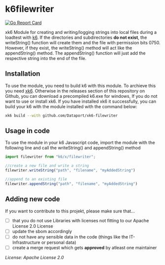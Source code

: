 # k6filewriter

[![Go Report Card](https://goreportcard.com/badge/github.com/Dataport/xk6-filewriter)](https://goreportcard.com/report/github.com/Dataport/xk6-filewriter)

xk6 Module for creating and writing/logging strings into local files during a loadtest with [k6](https://k6.io/). If the directories and subdirectories **do not exist**, 
the writeString() function will create them and the file with permission bits 0750. However, if they exist, the writeString() method will act like the appendString() 
method. The appendString() function will just add the respective string into the end of the file.

## Installation 

To use the module, you need to build k6 with this module. To archieve this you need [xk6](https://github.com/grafana/xk6). Otherwise in the releases section of this repository on Github, you can download a precompiled k6.exe for windows, If you do not want to use or install xk6. If you have installed xk6 it successfully, 
you can build your k6 with the module installed with the command below: 

```bash
xk6 build --with github.com/Dataport/xk6-filewriter
```

## Usage in code

To use the module in your k6 Javascript code, import the module with the following line and call the writeString() and appendString() method

```Javascript
import filewriter from "k6/x/filewriter";

//create a new file and write a string
filewriter.writeString("path", "filename", "myAddedString")

//append to an existing file
filewriter.appendString("path", "filename", "myAddedString")
```

## Adding new code

If you want to contribute to this projekt, please make sure that...

- [ ] that you do not use Libraries with licenses not fitting to our Apache License 2.0 License
- [ ] update the sbom accordingly 
- [ ] do not have any sensible data in the code (things like the IT-Infrastructure or personal data)
- [ ] create a merge request which gets **approved** by atleast one maintainer

*License: Apache License 2.0*

